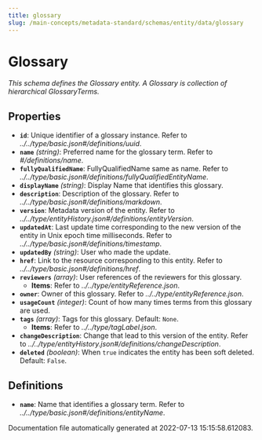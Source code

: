 ```yaml
---
title: glossary
slug: /main-concepts/metadata-standard/schemas/entity/data/glossary
---
```


# Glossary

*This schema defines the Glossary entity. A Glossary is collection of hierarchical GlossaryTerms.*

## Properties

- **`id`**: Unique identifier of a glossary instance. Refer to *../../type/basic.json#/definitions/uuid*.
- **`name`** *(string)*: Preferred name for the glossary term. Refer to *#/definitions/name*.
- **`fullyQualifiedName`**: FullyQualifiedName same as name. Refer to *../../type/basic.json#/definitions/fullyQualifiedEntityName*.
- **`displayName`** *(string)*: Display Name that identifies this glossary.
- **`description`**: Description of the glossary. Refer to *../../type/basic.json#/definitions/markdown*.
- **`version`**: Metadata version of the entity. Refer to *../../type/entityHistory.json#/definitions/entityVersion*.
- **`updatedAt`**: Last update time corresponding to the new version of the entity in Unix epoch time milliseconds. Refer to *../../type/basic.json#/definitions/timestamp*.
- **`updatedBy`** *(string)*: User who made the update.
- **`href`**: Link to the resource corresponding to this entity. Refer to *../../type/basic.json#/definitions/href*.
- **`reviewers`** *(array)*: User references of the reviewers for this glossary.
  - **Items**: Refer to *../../type/entityReference.json*.
- **`owner`**: Owner of this glossary. Refer to *../../type/entityReference.json*.
- **`usageCount`** *(integer)*: Count of how many times terms from this glossary are used.
- **`tags`** *(array)*: Tags for this glossary. Default: `None`.
  - **Items**: Refer to *../../type/tagLabel.json*.
- **`changeDescription`**: Change that lead to this version of the entity. Refer to *../../type/entityHistory.json#/definitions/changeDescription*.
- **`deleted`** *(boolean)*: When `true` indicates the entity has been soft deleted. Default: `False`.
## Definitions

- **`name`**: Name that identifies a glossary term. Refer to *../../type/basic.json#/definitions/entityName*.


Documentation file automatically generated at 2022-07-13 15:15:58.612083.
